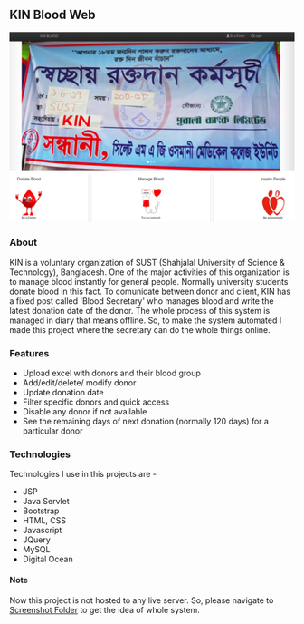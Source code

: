 ## KIN Blood Web
![KIN Blood Web](https://github.com/nowshad-hasan/KIN_Blood_Web/blob/master/Screenshots/screenshot_01.png) </br>

### About
KIN is a voluntary organization of SUST (Shahjalal University of Science & Technology), Bangladesh. One of the major activities of 
this organization is to manage blood instantly for general people. Normally university students donate blood in this fact. To comunicate
between donor and client, KIN has a fixed post called 'Blood Secretary' who manages blood and write the latest donation date of the donor.
The whole process of this system is managed in diary that means offline. So, to make the system automated I made this project where the
secretary can do the whole things online.
### Features
* Upload excel with donors and their blood group
* Add/edit/delete/ modify donor
* Update donation date
* Filter specific donors and quick access
* Disable any donor if not available
* See the remaining days of next donation (normally 120 days) for a particular donor

### Technologies
Technologies I use in this projects are - 
* JSP
* Java Servlet
* Bootstrap
* HTML, CSS
* Javascript
* JQuery
* MySQL
* Digital Ocean

#### Note
Now this project is not hosted to any live server. So, please navigate to [Screenshot Folder](https://github.com/nowshad-hasan/KIN_Blood_Web/tree/master/Screenshots) to get the idea of whole system.
